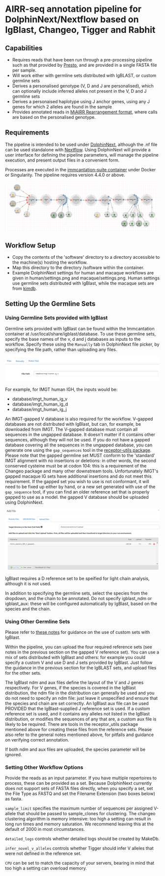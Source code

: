 
# AIRR-seq annotation pipeline for DolphinNext/Nextflow based on IgBlast, Changeo, Tigger and Rabhit

## Capabilities

- Requires reads that have been run through a pre-processing pipeline such as that provided by [Presto](https://presto.readthedocs.io/en/stable/), and are provided in a single FASTA file per sample.
- Will work either with germline sets distributed with IgBLAST, or custom germline sets
- Derives a personalised genotype (V, D and J are personalised), which can optionally include inferred alleles not present in the V, D and J germline sets
- Derives a personaised haplotype using J anchor genes, using any J genes for which 2 alleles are found in the sample
- Provides annotated reads in [MiAIRR Rearrangement format](https://docs.airr-community.org/en/stable/datarep/rearrangements.html), where calls are based on the personalised genotype.

## Requirements

The pipeline is intended to be used under [DolphinNext](https://dolphinnext.readthedocs.io/en/latest/), although the
.nf file can be used standalone with [Nextflow](https://nextflow.io). Using DolphinNext will provide a user interface for defining the pipeline
parameters, will manage the pipeline execution, and present output files in a convenient form.

Processes are executed in the [immcantation-suite container](https://immcantation.readthedocs.io/en/stable/docker/intro.html) 
under Docker or Singularity. The pipeline requires version 4.4.0 or above. 

![Workflow](workflow.png)

## Workflow Setup

- Copy the contents of the 'software' directory to a directory accessible to the machine(s) hosting the workflow.
- Map this directory to the directory /software within the container.
- Example DolphinNext settings for human and macaque workflows are given in human/settings.png and macaque/settings.png. Human settings use germline sets distributed with IgBlast, while the macaque sets are from [kimdb](http://kimdb.gkhlab.se/).

## Setting Up the Germline Sets

### Using Germline Sets provided with IgBlast

Germline sets provided with IgBlast can be found within the Immcantation container at /usr/local/share/igblast/database. To use these 
germline sets, specify the base names of the v, d and j databases as inputs to the workflow. Specify these using the `Manually` tab in DolphinNext file picker,
by specifying the file path, rather than uploading any files. 

![Manual file path specification](file_manually.png)

For example, for IMGT human IGH, the inputs would be:

- database/imgt_human_ig_v
- database/imgt_human_ig_d
- database/imgt_human_ig_j

An IMGT-gapped V database is also required for the workflow. V-gapped databases are not distributed with IgBlast, but can, for example,
be downloaded from IMGT. The V-gapped database must contain all sequences in the ungapped database. It  doesn't matter if it contains 
other sequences, although they will not be used. If you do not have a gapped database covering all the sequences in the ungapped database, 
you can generate one using the `gap_sequences` tool in the [receptor-utils package](https://williamdlees.github.io/receptor_utils/_build/html/index.html).
Please note that the gapped germline set MUST conform to the 'standard' IMGT alignment with no insertions or deletions: in other words, 
the second conserved cysteine must be at codon 104: this is a requirement of the Changeo package and many other downstream tools. 
Unfortunately IMGT's gapped macaque IG sets have additional insertions and do not meet this requirement. If the gapped set you wish
to use is not conformant, it will need to be fixed up either by hand, or a new set generated with use of the `gap_sequence` tool, if
you can find an older reference set that is properly gapped to use as a model. the gapped V database should be uploaded using DolphinNext.

![File upload](file_upload.png)

IgBlast requires a D reference set to be speified for light chain analysis, although it is not used.

In addition to specifying the germline sets, select the species from the dropdown, and the chain to be annotated. Do not specify igblast_ndm or
igblast_aux: these will be configured automatically by IgBlast, based on the species and the chain.


### Using Other Germline Sets

Please refer to [these notes](https://williamdlees.github.io/receptor_utils/_build/html/custom_igblast.html) for guidance on the use of custom 
sets with IgBlast.

Within the pipeline, you can upload the four required reference sets (see notes in the previous section on the gapped V reference set). You can use a 
mix of sets distributed with IgBlast and others: for example you could specify a custom V and use D and J sets provided by IgBlast. Just follow 
the guidance in the previous section for the IgBLAST sets, and upload files for the other sets.

The IgBlast ndm and aux files define the layout of the V and J genes respectively. For V genes, if the species is covered in the IgBlast distribution,
the ndm file in the distribution can generally be used and you do not need to specify an ndm file: just leave it unspecified and ensure that the
species and chain are set correctly. An IgBlast aux file can be used PROVIDED that the IgBlast-supplied J reference set is used. If a custom reference
set is used, and it contains any alleles not listed in the IgBlast distribution, or modifies the sequences of any that are, a custom aux file is 
likely to be required. There are tools in the receptor_utils package mentioned above for creating these files from the reference sets. Please
also refer to the general notes mentioned above, for pitfalls and guidance on verifying correct annotation.

If both ndm and aux files are uploaded, the species parameter will be ignored.

### Setting Other Workflow Options

Provide the reads as an input parameter. If you have multiple repertoires to process, these can be provided as a set. Because DolphinNext currently
does not support sets of FASTA files directly, when you specify a set, set the File Type as FASTQ and set the Filename Extension (two boxes below) as 
fasta.

`sample_limit` specifies the maximum number of sequences per assigned V-allele that should be passed to
sample_clones for clustering. The changeo clustering algorithm is memory intensive: too high a setting can result in long run times and memory
saturation. We recommend leaving this at the default of 2000 in most circumstances.

`detailed_logs` controls whether detailed logs should be created by MakeDb. 

`infer_novel_v_alleles` controls whether Tigger should infer V alleles that were not defined in the reference set.

`CPU` can be set to match the capacity of your servers, bearing in mind that too high a setting can overload memory.




